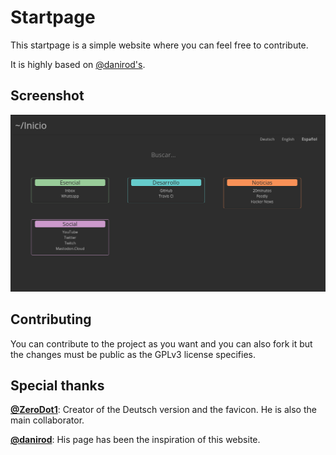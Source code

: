 # Startpage

This startpage is a simple website where you can feel free to contribute.

It is highly based on [@danirod's](https://github.com/danirod/startpage).

## Screenshot

![demo](https://raw.githubusercontent.com/mikelpint/Startpage/master/docs/screenshot.png)

## Contributing

You can contribute to the project as you want and you can also fork it but the changes must be public as the GPLv3 license specifies.

## Special thanks

**[@ZeroDot1](https://github.com/ZeroDot1)**: Creator of the Deutsch version and the favicon. He is also the main collaborator.

**[@danirod](https://github.com/danirod)**: His page has been the inspiration of this website.
